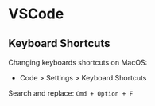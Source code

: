 # VSCode

## Keyboard Shortcuts

Changing keyboards shortcuts on MacOS:
- Code > Settings > Keyboard Shortcuts

Search and replace:
`Cmd + Option + F`
